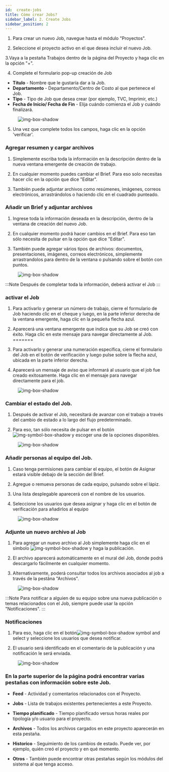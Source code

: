 ```yaml
---
id:  create-jobs
title: Cómo crear Jobs?
sidebar_label: 2. Create Jobs
sidebar_position: 2
---
```


1. Para crear un nuevo Job, navegue hasta el módulo "Proyectos".

2. Seleccione el proyecto activo en el que desea incluir el nuevo Job.

3.Vaya a la pestaña Trabajos dentro de la página del Proyecto y haga clic en la opción "+".

4. Complete el formulario pop-up creación de Job  


- **Título** - Nombre que le gustaría dar a la Job.
- **Departamento** - Departamento/Centro de Costo al que pertenece el Job.
- **Tipo** - Tipo de Job que desea crear (por ejemplo, TVC, Imprimir, etc.)
- **Fecha de Inicio/ Fecha de Fin** - Elija cuándo comienza el Job y cuándo finalizará.



<figure>

![img-box-shadow](/img/university/project-management/project-management-lesson2-1.png)
<figcaption></figcaption>
</figure>

5. Una vez que complete todos los campos, haga clic en la opción 'verificar'.


### Agregar resumen y cargar archivos

1. Simplemente escriba toda la información en la descripción dentro de la nueva ventana emergente de creación de trabajo.

2. En cualquier momento puedes cambiar el Brief. Para eso solo necesitas hacer clic en la opción que dice "Editar".

3. También puede adjuntar archivos como resúmenes, imágenes, correos electrónicos, arrastrándolos o haciendo clic en el cuadrado punteado.

### Añadir un Brief y adjuntar archivos

1. Ingrese toda la información deseada en la descripción, dentro de la ventana de creación del nuevo Job.

2. En cualquier momento podrá hacer cambios en el Brief. Para eso tan sólo necesita de pulsar en la opción que dice "Editar".

3. También puede agregar vários tipos de archivos: documentos, presentaciones, imágenes, correos electrónicos, simplemente arrastrandolos para dentro de la ventana o pulsando sobre el botón con puntos.


<figure>

![img-box-shadow](/img/university/project-management/project-management-lesson2-2.png)
<figcaption></figcaption>
</figure>



:::Note
Después de completar toda la información, deberá activar el Job
:::

### activar el Job


1. Para activarlo y generar un número de trabajo, cierre el formulario de Job haciendo clic en el cheque y luego, en la parte inferior derecha de la ventana emergente, haga clic en la pequeña flecha azul.

2. Aparecerá una ventana emergente que indica que su Job se creó con éxito. Haga clic en este mensaje para navegar directamente al Job.
=======
1. Para activarlo y generar una numeración específica, cierre el formulario del Job en el botón de verificación y luego pulse sobre la flecha azul, ubicada en la parte inferior derecha.

2. Aparecerá un mensaje de aviso que informará al usuario que el job fue creado exitosamente. Haga clic en el mensaje para navegar directamente para el job.


<figure>

![img-box-shadow](/img/university/project-management/project-management-lesson2-3.png)
<figcaption></figcaption>
</figure>



### Cambiar el estado del Job.

1. Después de activar el Job, necesitará de avanzar con el trabajo a través del cambio de estado a lo largo del flujo predeterminado. 

2. Para eso, tan sólo necesita de pulsar en el botón![img-symbol-box-shadow](/img/university/project-management/project-management-lesson2-symbol-2.png) y escoger una de la opciones disponibles.

<figure>

![img-box-shadow](/img/university/project-management/project-management-lesson2-4.png)
<figcaption></figcaption>
</figure>


### Añadir personas al equipo del Job.

1. Caso tenga permisiones para cambiar el equipo, el botón de Asignar estará visible debajo de la sección del Brief.

2. Agregue o remueva personas de cada equipo, pulsando sobre el lápiz.

3. Una lista desplegable aparecerá con el nombre de los usuarios.

4. Seleccione los usuarios que desea asignar y haga clic en el botón de verificación para añadirlos al equipo

<figure>

![img-box-shadow](/img/university/project-management/project-management-lesson2-5.png)
<figcaption></figcaption>
</figure>



### Adjunte un nuevo archivo al Job

1. Para agregar un nuevo archivo al Job simplemente haga clic en el símbolo  ![img-symbol-box-shadow](/img/university/project-management/project-management-lesson2-symbol-1.png) y haga la publicación.

2. El archivo aparecerá automáticamente en el mural del Job, donde podrá descargarlo fácilmente en cualquier momento.

3. Alternativamente, poderá consultar todos los archivos asociados al job a través de la pestãna "Archivos".

<figure>

![img-box-shadow](/img/university/project-management/project-management-lesson2-6.png)
<figcaption></figcaption>
</figure>


:::Note
Para notificar a alguien de su equipo sobre una nueva publicación o temas relacionados con el Job, siempre puede usar la opción "Notificaciones".
:::

### Notificaciones

1. Para eso, haga clic en el botón![img-symbol-box-shadow](/img/university/project-management/project-management-lesson2-symbol-3.png) symbol and select y seleccione los usuarios que desea notificar.

2. El usuario será identificado en el comentario de la publicación y una notificación le será enviada.

<figure>

![img-box-shadow](/img/university/project-management/project-management-lesson2-7.png)
<figcaption></figcaption>
</figure>

### En la parte superior de la página podrá encontrar varias pestañas con información sobre este Job.


- **Feed** - Actividad y comentarios relacionados con el Proyecto.

- **Jobs** - Lista de trabajos existentes pertenecientes a este Proyecto.

- **Tiempo planificado** - Tiempo planificado versus horas reales por tipología y/o usuario para el proyecto.

- **Archivos** - Todos los archivos cargados en este proyecto aparecerán en esta pestaña.

- **Historico** - Seguimiento de los cambios de estado. Puede ver, por ejemplo, quién creó el proyecto y en qué momento.

- **Otros** - También puede encontrar otras pestañas según los módulos del sistema al que tenga acceso.


